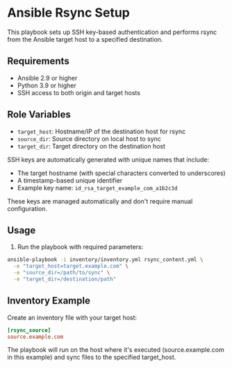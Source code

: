 # Ansible Rsync Setup

This playbook sets up SSH key-based authentication and performs rsync from the Ansible target host to a specified destination.

## Requirements

- Ansible 2.9 or higher
- Python 3.9 or higher
- SSH access to both origin and target hosts

## Role Variables

- `target_host`: Hostname/IP of the destination host for rsync
- `source_dir`: Source directory on local host to sync
- `target_dir`: Target directory on the destination host

SSH keys are automatically generated with unique names that include:
- The target hostname (with special characters converted to underscores)
- A timestamp-based unique identifier
- Example key name: `id_rsa_target_example_com_a1b2c3d`

These keys are managed automatically and don't require manual configuration.

## Usage

1. Run the playbook with required parameters:
```bash
ansible-playbook -i inventory/inventory.yml rsync_content.yml \
  -e "target_host=target.example.com" \
  -e "source_dir=/path/to/sync" \
  -e "target_dir=/destination/path"
```

## Inventory Example

Create an inventory file with your target host:
```ini
[rsync_source]
source.example.com
```

The playbook will run on the host where it's executed (source.example.com in this example) and sync files to the specified target_host.
